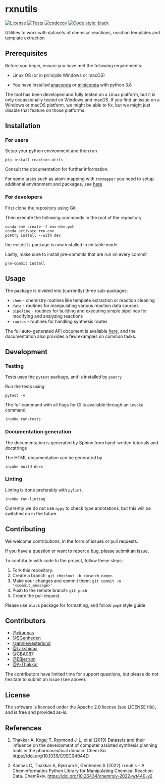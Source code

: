 # rxnutils

[![License](https://img.shields.io/github/license/MolecularAI/reaction_utils)](https://github.com/MolecularAI/reaction_utils/blob/master/LICENSE)
[![Tests](https://github.com/MolecularAI/reaction_utils/workflows/tests/badge.svg)](https://github.com/MolecularAI/reaction_utils/actions?workflow=tests)
[![codecov](https://codecov.io/gh/MolecularAI/reaction_utils/branch/main/graph/badge.svg?token=MQE7BDM1N8)](https://codecov.io/gh/MolecularAI/reaction_utils)
[![Code style: black](https://img.shields.io/badge/code%20style-black-000000.svg)](https://github.com/python/black)

Utilities to work with datasets of chemical reactions, reaction templates and template extraction

## Prerequisites

Before you begin, ensure you have met the following requirements:

* Linux OS (or in principle Windows or macOS)

* You have installed [anaconda](https://www.anaconda.com/) or [miniconda](https://docs.conda.io/en/latest/miniconda.html) with python 3.8

The tool has been developed and fully tested on a Linux platform, but it is only occassionally tested on Windows and macOS.
If you find an issue on a Windows or macOS platform, we might be able to fix, but we might just disable that feature on those platforms.


## Installation

### For users

Setup your python environment and then run

    pip install reaction-utils

Consult the documentation for further information.

For some tasks such as atom-mapping with `rxnmapper` you need to setup additional environment and packages, see [here](https://molecularai.github.io/reaction_utils/uspto.html)

### For developers

First clone the repository using Git.

Then execute the following commands in the root of the repository

    conda env create -f env-dev.yml
    conda activate rxn-env
    poetry install --with dev

the `rxnutils` package is now installed in editable mode.

Lastly, make sure to install pre-commits that are run on every commit

    pre-commit install

## Usage

The package is divided into (currently) three sub-packages:

* `chem` - chemistry routines like template extraction or reaction cleaning
* `data` - routines for manipulating various reaction data sources
* `pipeline` - routines for building and executing simple pipelines for modifying and analyzing reactions
* `routes` - routines for handling synthesis routes

The full auto-generated API document is available [here](https://molecularai.github.io/reaction_utils/), and the documentation also provides a few examples on common tasks.

## Development

### Testing

Tests uses the ``pytest`` package, and is installed by `poetry`

Run the tests using:

    pytest -v

The full command with all flags for CI is available through an `invoke` command

    invoke run-tests

 ### Documentation generation

The documentation is generated by Sphinx from hand-written tutorials and docstrings

The HTML documentation can be generated by

    invoke build-docs

### Linting

Linting is done preferably with `pylint`. 

    invoke run-linting

Currently we do not use `mypy` to check type annotations, but this will be switched on in the future.

## Contributing

We welcome contributions, in the form of issues or pull requests.

If you have a question or want to report a bug, please submit an issue.

To contribute with code to the project, follow these steps:

1. Fork this repository.
2. Create a branch: `git checkout -b <branch_name>`.
3. Make your changes and commit them: `git commit -m '<commit_message>'`
4. Push to the remote branch: `git push`
5. Create the pull request.

Please use ``black`` package for formatting, and follow ``pep8`` style guide.


## Contributors

* [@ckannas](https://github.com/ckannas)
* [@SGenheden](https://www.github.com/SGenheden)
* [@anniewesterlund](https://www.github.com/anniewesterlund)
* [@Lakshidaa](https://github.com/Lakshidaa) 
* [@CBA087](https://www.github.com/CBA087) 
* [@EBjerrum](https://www.github.com/EBjerrum)
* [@A-Thakkar](https://www.github.com/A-Thakkar)

The contributors have limited time for support questions, but please do not hesitate to submit an issue (see above).

## License

The software is licensed under the Apache 2.0 license (see LICENSE file), and is free and provided as-is.

## References

1. Thakkar A, Kogej T, Reymond J-L, et al (2019) Datasets and their influence on the development of computer assisted synthesis planning tools in the pharmaceutical domain. Chem Sci. https://doi.org/10.1039/C9SC04944D

2. Kannas C, Thakkar A, Bjerrum E, Genheden S (2022) rxnutils – A Cheminformatics Python Library for Manipulating Chemical Reaction Data. ChemRxiv. https://doi.org/10.26434/chemrxiv-2022-wt440-v2
